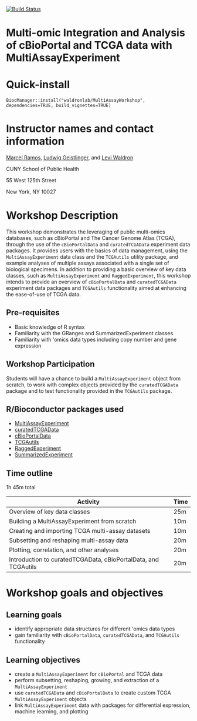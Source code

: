 [![Build Status](https://travis-ci.org/waldronlab/MultiAssayWorkshop.svg?branch=master)](https://travis-ci.org/waldronlab/MultiAssayWorkshop)

# Multi-omic Integration and Analysis of cBioPortal and TCGA data with MultiAssayExperiment

# Quick-install

```
BiocManager::install("waldronlab/MultiAssayWorkshop", dependencies=TRUE, build_vignettes=TRUE)
```

# Instructor names and contact information

[Marcel Ramos](mailto:Marcel.Ramos@sph.cuny.edu),
[Ludwig Geistlinger](mailto:Ludwig.Geistlinger@sph.cuny.edu), and
[Levi Waldron](mailto:Levi.Waldron@sph.cuny.edu)

CUNY School of Public Health

55 West 125th Street

New York, NY 10027

# Workshop Description

This workshop demonstrates the leveraging of public multi-omics databases, such
as cBioPortal and The Cancer Genome Atlas (TCGA), through the use of the
`cBioPortalData` and `curatedTCGAData` experiment data packages. It provides
users with the basics of data management, using the `MultiAssayExperiment` data
class and the `TCGAutils` utility package, and example analyses of multiple
assays associated with a single set of biological specimens. In addition to
providing a basic overview of key data classes, such as `MultiAssayExperiment`
and `RaggedExperiment`, this workshop intends to provide an overview of
`cBioPortalData` and `curatedTCGAData` experiment data packages and `TCGAutils`
functionality aimed at enhancing the ease-of-use of TCGA data.

## Pre-requisites

* Basic knowledge of R syntax
* Familiarity with the GRanges and SummarizedExperiment classes
* Familiarity with 'omics data types including copy number and gene expression

## Workshop Participation

Students will have a chance to build a `MultiAssayExperiment` object
from scratch, to work with complex objects provided by the `curatedTCGAData`
package and to test functionality provided in the `TCGAutils` package.

## R/Bioconductor packages used

* [MultiAssayExperiment](http://bioconductor.org/packages/MultiAssayExperiment)
* [curatedTCGAData](http://bioconductor.org/packages/curatedTCGAData)
* [cBioPortalData](https://github.com/waldronlab/cBioPortalData)
* [TCGAutils](http://bioconductor.org/packages/TCGAutils)
* [RaggedExperiment](http://bioconductor.org/packages/RaggedExperiment)
* [SummarizedExperiment](http://bioconductor.org/packages/SummarizedExperiment)

## Time outline

1h 45m total

| Activity                            | Time    |
|-------------------------------------|---------|
| Overview of key data classes | 25m |
| Building a MultiAssayExperiment from scratch | 10m |
| Creating and importing TCGA multi-assay datasets | 10m |
| Subsetting and reshaping multi-assay data | 20m |
| Plotting, correlation, and other analyses | 20m |
| Introduction to curatedTCGAData, cBioPortalData, and TCGAutils | 20m |

# Workshop goals and objectives

## Learning goals

* identify appropriate data structures for different 'omics data types
* gain familiarity with `cBioPortalData`, `curatedTCGAData`, and `TCGAutils`
functionality

## Learning objectives

* create a `MultiAssayExperiment` for `cBioPortal` and TCGA data
* perform subsetting, reshaping, growing, and extraction of a
`MultiAssayExperiment`
* use `curatedTCGAData` and `cBioPortalData` to create custom TCGA
`MultiAssayExperiment` objects
* link `MultiAssayExperiment` data with packages for differential expression,
machine learning, and plotting

